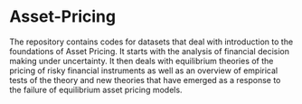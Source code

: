 # Asset-Pricing
The repository contains codes for datasets that deal with introduction to the foundations of Asset Pricing. It starts with the analysis of financial decision making under uncertainty. It then deals with equilibrium theories of the pricing of risky financial instruments as well as an overview of empirical tests of the theory and new theories that have emerged as a response to the failure of equilibrium asset pricing models.
